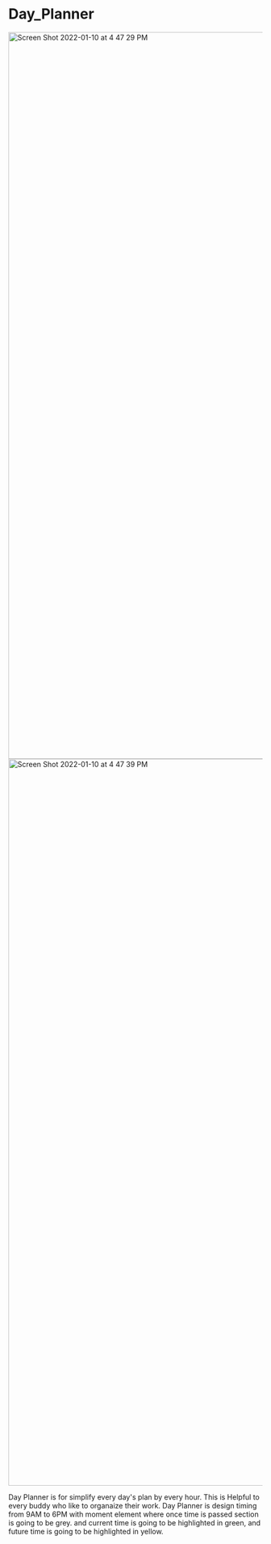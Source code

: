 # Day_Planner
<img width="1440" alt="Screen Shot 2022-01-10 at 4 47 29 PM" src="https://user-images.githubusercontent.com/94412449/148844465-3ca00458-c22a-404d-be6c-0653003523eb.png">
<img width="1440" alt="Screen Shot 2022-01-10 at 4 47 39 PM" src="https://user-images.githubusercontent.com/94412449/148844455-f72fd27a-a91e-488d-8a36-1f4f5046a864.png">

Day Planner is for simplify every day's plan by every hour. This is Helpful to every buddy who like to organaize their work. Day Planner is design timing from 9AM to 6PM with moment element where once time is passed section is going to be grey. and current time is going to be highlighted in green, and future time is going to be highlighted in yellow.
